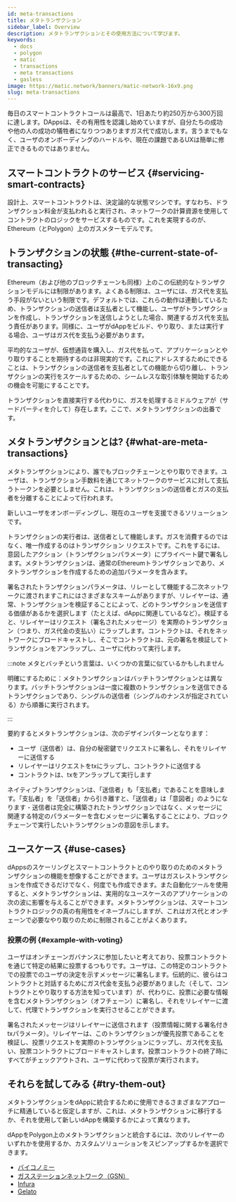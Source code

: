 ```yaml
---
id: meta-transactions
title: メタトランザクション
sidebar_label: Overview
description: メタトランザクションとその使用方法について学びます。
keywords:
  - docs
  - polygon
  - matic
  - transactions
  - meta transactions
  - gasless
image: https://matic.network/banners/matic-network-16x9.png
slug: meta-transactions
---
```


毎日のスマートコントラクトコールは最高で、1日あたり約250万から300万回に達します。DAppsは、その有用性を認識し始めていますが、自分たちの成功や他の人の成功の犠牲者になりつつありますガス代で成功します。言うまでもなく、ユーザのオンボーディングのハードルや、現在の課題であるUXは簡単に修正できるものではありません。

## スマートコントラクトのサービス {#servicing-smart-contracts}

設計上、スマートコントラクトは、決定論的な状態マシンです。すなわち、ドランザクション料金が支払われると実行され、ネットワークの計算資源を使用してコントラクトのロジックをサービスするものです。これを実現するのが、Ethereum（とPolygon）上のガスメターモデルです。

## トランザクションの状態 {#the-current-state-of-transacting}

Ethereum（および他のブロックチェーンも同様）上のこの伝統的なトランザクションモデルには制限があります。よくある制限は、ユーザには、ガス代を支払う手段がないという制限です。デフォルトでは、これらの動作は連動しているため、トランザクションの送信者は支払者として機能し、ユーザがトランザクションを作成し、トランザクションを送信しようとした場合、関連するガス代を支払う責任があります。同様に、ユーザがdAppをビルド、やり取り、または実行する場合、ユーザはガス代を支払う必要があります。

平均的なユーザが、仮想通貨を購入し、ガス代を払って、アプリケーションとやり取りすることを期待するのは非現実的です。これにアドレスするためにできることは、トランザクションの送信者を支払者としての機能から切り離し、トランザクションの実行をスケールするための、シームレスな取引体験を開始するための機会を可能にすることです。

トランザクションを直接実行する代わりに、ガスを処理するミドルウェアが（サードパーティを介して）存在します。ここで、メタトランザクションの出番です。

## メタトランザクションとは? {#what-are-meta-transactions}

メタトランザクションにより、誰でもブロックチェーンとやり取りできます。ユーザは、トランザクション手数料を通じてネットワークのサービスに対して支払うトークンを必要としません。これは、トランザクションの送信者とガスの支払者を分離することによって行われます。

新しいユーザをオンボーディングし、現在のユーザを支援できるソリューションです。

トランザクションの実行者は、送信者として機能します。ガスを消費するのではなく、唯一作成するのはトランザクション リクエストです。これをするには、意図したアクション（トランザクションパラメータ）にプライベート鍵で署名します。メタトランザクションは、通常のEthereumトランザクションであり、メタトランザクションを作成するための追加パラメータを含みます。

署名されたトランザクションパラメータは、リレーとして機能する二次ネットワークに渡されますこれにはさまざまなスキームがありますが、リレイヤーは、通常、トランザクションを検証することによって、どのトランザクションを送信する価値があるかを選択します（たとえば、dAppに関連しているなど）。検証すると、リレイヤーはリクエスト（署名されたメッセージ）を実際のトランザクション（つまり、ガス代金の支払い）にラップします。コントラクトは、それをネットワークにブロードキャストし、そこでコントラクトは、元の署名を検証してトランザクションをアンラップし、ユーザに代わって実行します。

:::note メタとバッチという言葉は、いくつかの言葉に似ているかもしれません

明確にするために：メタトランザクションはバッチトランザクションとは異なります。バッチトランザクションは一度に複数のトランザクションを送信できるトランザクションであり、シングルの送信者（シングルのナンスが指定されている）から順番に実行されます。

:::

要約するとメタトランザクションは、次のデザインパターンとなります：

* ユーザ（送信者）は、自分の秘密鍵でリクエストに署名し、それをリレイヤーに送信する
* リレイヤーはリクエストをtxにラップし、コントラクトに送信する
* コントラクトは、txをアンラップして実行します

ネイティブトランザクションは、「送信者」も「支払者」であることを意味します。「支払者」を「送信者」から引き離すと、「送信者」は「意図者」のようになります - 送信者は完全に構築されたトランザクションではなく、メッセージに関連する特定のパラメーターを含むメッセージに署名することにより、ブロックチェーンで実行したいトランザクションの意図を示します。

## ユースケース {#use-cases}

dAppsのスケーリングとスマートコントラクトとのやり取りのためのメタトランザクションの機能を想像することができます。ユーザはガスレストランザクションを作成できるだけでなく、何度でも作成できます。また自動化ツールを使用すると、メタトランザクションは、実用的なユースケースのアプリケーションの次の波に影響を与えることができます。メタトランザクションは、スマートコントラクトロジックの真の有用性をイネーブルにしますが、これはガス代とオンチェーンで必要なやり取りのために制限されることがよくあります。

### 投票の例 {#example-with-voting}

ユーザはオンチェーンガバナンスに参加したいと考えており、投票コントラクトを通じて特定の結果に投票するつもりです。ユーザは、この特定のコントラクトでの投票でのユーザの決定を示すメッセージに署名します。伝統的に、彼らはコントラクトと対話するためにガス代金を支払う必要がありました（そして、コントラクトとやり取りする方法を知っています）が、代わりに、投票に必要な情報を含むメタトランザクション（オフチェーン）に署名し、それをリレイヤーに渡して、代理でトランザクションを実行させることができます。

署名されたメッセージはリレイヤーに送信されます（投票情報に関する署名付きtxパラメータ）。リレイヤーは、このトランザクションが優先投票であることを検証し、投票リクエストを実際のトランザクションにラップし、ガス代を支払い、投票コントラクトにブロードキャストします。投票コントラクトの終了時にすべてがチェックアウトされ、ユーザに代わって投票が実行されます。

## それらを試してみる {#try-them-out}

メタトランザクションをdAppに統合するために使用できるさまざまなアプローチに精通していると仮定しますが、これは、メタトランザクションに移行するか、それを使用して新しいdAppを構築するかによって異なります。

dAppをPolygon上のメタトランザクションと統合するには、次のリレイヤーのいずれかを使用するか、カスタムソリューションをスピンアップするかを選択できます。

* [バイコノミー](https://docs.biconomy.io/products/enable-gasless-transactions)
* [ガスステーションネットワーク（GSN）](https://docs.opengsn.org/#ethereum-gas-station-network-gsn)
* [Infura](https://infura.io/product/ethereum/transactions-itx)
* [Gelato](https://docs.gelato.network/developer-products/gelato-relay-sdk)
